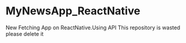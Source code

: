 # MyNewsApp_ReactNative
New Fetching App on ReactNative.Using API
This repository is wasted please delete it 
